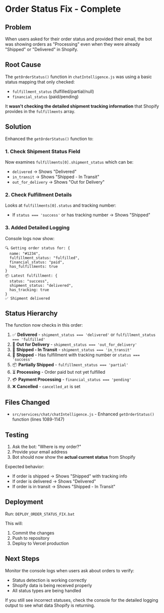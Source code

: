# Order Status Fix - Complete

## Problem
When users asked for their order status and provided their email, the bot was showing orders as "Processing" even when they were already "Shipped" or "Delivered" in Shopify.

## Root Cause
The `getOrderStatus()` function in `chatIntelligence.js` was using a basic status mapping that only checked:
- `fulfillment_status` (fulfilled/partial/null)
- `financial_status` (paid/pending)

It **wasn't checking the detailed shipment tracking information** that Shopify provides in the `fulfillments` array.

## Solution
Enhanced the `getOrderStatus()` function to:

### 1. Check Shipment Status Field
Now examines `fulfillments[0].shipment_status` which can be:
- `delivered` → Shows "Delivered"
- `in_transit` → Shows "Shipped - In Transit"
- `out_for_delivery` → Shows "Out for Delivery"

### 2. Check Fulfillment Details
Looks at `fulfillments[0].status` and tracking number:
- If `status === 'success'` or has tracking number → Shows "Shipped"

### 3. Added Detailed Logging
Console logs now show:
```
🔍 Getting order status for: {
  name: "#1234",
  fulfillment_status: "fulfilled",
  financial_status: "paid",
  has_fulfillments: true
}
📦 Latest fulfillment: {
  status: "success",
  shipment_status: "delivered",
  has_tracking: true
}
✅ Shipment delivered
```

## Status Hierarchy
The function now checks in this order:
1. ✅ **Delivered** - `shipment_status === 'delivered'` or `fulfillment_status === 'fulfilled'`
2. 🚚 **Out for Delivery** - `shipment_status === 'out_for_delivery'`
3. 🚚 **Shipped - In Transit** - `shipment_status === 'in_transit'`
4. 🚚 **Shipped** - Has fulfillment with tracking number or `status === 'success'`
5. 📦 **Partially Shipped** - `fulfillment_status === 'partial'`
6. ⏳ **Processing** - Order paid but not yet fulfilled
7. 💳 **Payment Processing** - `financial_status === 'pending'`
8. ❌ **Cancelled** - `cancelled_at` is set

## Files Changed
- `src/services/chat/chatIntelligence.js` - Enhanced `getOrderStatus()` function (lines 1089-1147)

## Testing
1. Ask the bot: "Where is my order?"
2. Provide your email address
3. Bot should now show the **actual current status** from Shopify

Expected behavior:
- If order is shipped → Shows "Shipped" with tracking info
- If order is delivered → Shows "Delivered"
- If order is in transit → Shows "Shipped - In Transit"

## Deployment
Run: `DEPLOY_ORDER_STATUS_FIX.bat`

This will:
1. Commit the changes
2. Push to repository
3. Deploy to Vercel production

## Next Steps
Monitor the console logs when users ask about orders to verify:
- Status detection is working correctly
- Shopify data is being received properly
- All status types are being handled

If you still see incorrect statuses, check the console for the detailed logging output to see what data Shopify is returning.
